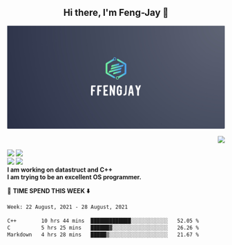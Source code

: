 <h2 align="center"> Hi there, I'm Feng-Jay 👋 </h2>  

![](https://github.com/Feng-Jay/DataStruct/blob/master/Image/1.png)  

<img align="right" src="https://github-readme-stats.vercel.app/api?username=Feng-Jay&show_icons=true&icon_color=CE1D2D&text_color=718096&bg_color=ffffff&hide_title=true" />


&emsp;

![](https://visitor-badge.glitch.me/badge?page_id=Feng-Jay.readme)
![](https://img.shields.io/badge/Concentrate-Cpp-blue)  
![](https://img.shields.io/badge/Rust-primer-orange)
![](https://img.shields.io/badge/Target-OS-9cf)  
**I am working on datastruct and C++**  
**I am trying to be an excellent OS programmer.**  


📘 **TIME SPEND THIS WEEK ⬇️**
<!--START_SECTION:waka-->
```text
Week: 22 August, 2021 - 28 August, 2021

C++        10 hrs 44 mins  █████████████░░░░░░░░░░░░   52.05 % 
C          5 hrs 25 mins   ██████▓░░░░░░░░░░░░░░░░░░   26.26 % 
Markdown   4 hrs 28 mins   █████▒░░░░░░░░░░░░░░░░░░░   21.67 % 
```
<!--END_SECTION:waka-->
